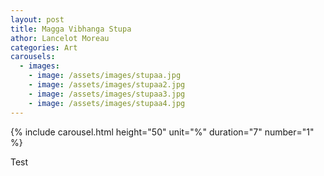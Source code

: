 ```yaml
---
layout: post
title: Magga Vibhanga Stupa
athor: Lancelot Moreau
categories: Art
carousels:
  - images: 
    - image: /assets/images/stupaa.jpg
    - image: /assets/images/stupaa2.jpg
    - image: /assets/images/stupaa3.jpg
    - image: /assets/images/stupaa4.jpg
---
```


{% include carousel.html height="50" unit="%" duration="7" number="1" %}

Test
